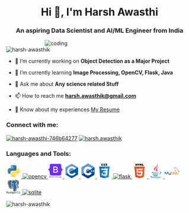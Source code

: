 <h1 align="center">Hi 👋, I'm Harsh Awasthi</h1>
<h3 align="center">An aspiring Data Scientist and AI/ML Engineer from India</h3>
<div>
       <img align="right" alt='coding' width='400' src='https://cdn.dribbble.com/users/1162077/screenshots/3848914/programmer.gif'>
</div>



<p align="left"> <img src="https://komarev.com/ghpvc/?username=harsh-awasthik&label=Profile%20views&color=0e75b6&style=flat" alt="harsh-awasthik" /> </p>



- 🔭 I’m currently working on **Object Detection as a Major Project**

- 🌱 I’m currently learning **Image Processing, OpenCV, Flask, Java**

- 💬 Ask me about **Any science related Stuff**

- 📫 How to reach me **harsh.awasthik@gmail.com**

- 📄 Know about my experiences [My Resume](https://docs.google.com/document/d/1xKB7dJvHIlrr6rHp5ltgug0527l3Nf5cwYpe2fiYwk0/edit?usp=sharing)

<h3 align="left">Connect with me:</h3>
<p align="left">
<a href="https://linkedin.com/in/harsh-awasthi-746b64277" target="blank"><img align="center" src="https://raw.githubusercontent.com/rahuldkjain/github-profile-readme-generator/master/src/images/icons/Social/linked-in-alt.svg" alt="harsh-awasthi-746b64277" height="30" width="40" /></a>
<a href="https://instagram.com/harsh.awasthik" target="blank"><img align="center" src="https://raw.githubusercontent.com/rahuldkjain/github-profile-readme-generator/master/src/images/icons/Social/instagram.svg" alt="harsh.awasthik" height="30" width="40" /></a>
</p>

<h3 align="left">Languages and Tools:</h3>
<p align="left">  <a href="https://www.python.org" target="_blank" rel="noreferrer"> <img src="https://raw.githubusercontent.com/devicons/devicon/master/icons/python/python-original.svg" alt="python" width="40" height="40"/> </a>  <a href="https://opencv.org/" target="_blank" rel="noreferrer"> <img src="https://www.vectorlogo.zone/logos/opencv/opencv-icon.svg" alt="opencv" width="40" height="40"/> </a> <a href="https://getbootstrap.com" target="_blank" rel="noreferrer"> <img src="https://raw.githubusercontent.com/devicons/devicon/master/icons/bootstrap/bootstrap-plain-wordmark.svg" alt="bootstrap" width="40" height="40"/> </a> <a href="https://www.cprogramming.com/" target="_blank" rel="noreferrer"> <img src="https://raw.githubusercontent.com/devicons/devicon/master/icons/c/c-original.svg" alt="c" width="40" height="40"/> </a> <a href="https://www.w3schools.com/cpp/" target="_blank" rel="noreferrer"> <img src="https://raw.githubusercontent.com/devicons/devicon/master/icons/cplusplus/cplusplus-original.svg" alt="cplusplus" width="40" height="40"/> </a> <a href="https://www.w3schools.com/css/" target="_blank" rel="noreferrer"> <img src="https://raw.githubusercontent.com/devicons/devicon/master/icons/css3/css3-original-wordmark.svg" alt="css3" width="40" height="40"/> </a> <a href="https://flask.palletsprojects.com/" target="_blank" rel="noreferrer"> <img src="https://www.vectorlogo.zone/logos/pocoo_flask/pocoo_flask-icon.svg" alt="flask" width="40" height="40"/> </a> <a href="https://www.w3.org/html/" target="_blank" rel="noreferrer"> <img src="https://raw.githubusercontent.com/devicons/devicon/master/icons/html5/html5-original-wordmark.svg" alt="html5" width="40" height="40"/> </a> <a href="https://www.java.com" target="_blank" rel="noreferrer"> <img src="https://raw.githubusercontent.com/devicons/devicon/master/icons/java/java-original.svg" alt="java" width="40" height="40"/> </a> <a href="https://www.mysql.com/" target="_blank" rel="noreferrer"> <img src="https://raw.githubusercontent.com/devicons/devicon/master/icons/mysql/mysql-original-wordmark.svg" alt="mysql" width="40" height="40"/> </a> <a href="https://www.postgresql.org" target="_blank" rel="noreferrer"> <img src="https://raw.githubusercontent.com/devicons/devicon/master/icons/postgresql/postgresql-original-wordmark.svg" alt="postgresql" width="40" height="40"/> </a> <a href="https://www.sqlite.org/" target="_blank" rel="noreferrer"> <img src="https://www.vectorlogo.zone/logos/sqlite/sqlite-icon.svg" alt="sqlite" width="40" height="40"/></a> </p>

<p><img align="center" src="https://github-readme-stats.vercel.app/api/top-langs?username=harsh-awasthik&show_icons=true&locale=en&layout=compact" alt="harsh-awasthik" /></p>
